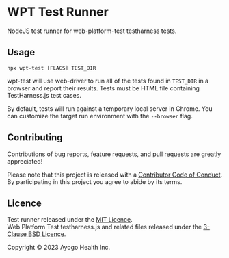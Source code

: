 WPT Test Runner
===============

NodeJS test runner for web-platform-test testharness tests.

Usage
-----

```
npx wpt-test [FLAGS] TEST_DIR
```

wpt-test will use web-driver to run all of the tests found in `TEST_DIR` in a
browser and report their results. Tests must be HTML file containing
TestHarness.js test cases.

By default, tests will run against a temporary local server in Chrome. You can
customize the target run environment with the `--browser` flag.

Contributing
------------

Contributions of bug reports, feature requests, and pull requests are greatly
appreciated!

Please note that this project is released with a [Contributor Code of
Conduct](CODE_OF_CONDUCT.md). By participating in this project you agree to
abide by its terms.


Licence
-------

Test runner released under the [MIT Licence](LICENCE).
<br>
Web Platform Test testharness.js and related files released under the
[3-Clause BSD Licence](https://github.com/web-platform-tests/wpt/blob/master/LICENSE.md).

Copyright © 2023 Ayogo Health Inc.
